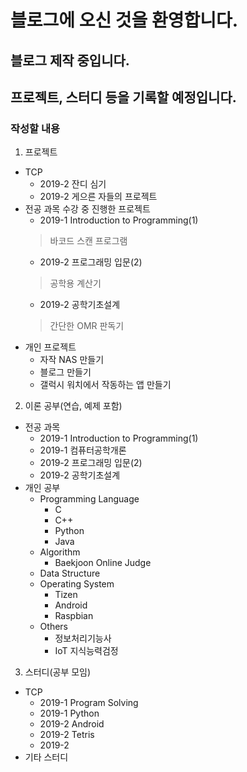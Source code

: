 ﻿---
layout: default
---

# 블로그에 오신 것을 환영합니다.

## 블로그 제작 중입니다.
## 프로젝트, 스터디 등을 기록할 예정입니다.

### 작성할 내용
1. 프로젝트
  * TCP
    + 2019-2 잔디 심기
    + 2019-2 게으른 자들의 프로젝트
  * 전공 과목 수강 중 진행한 프로젝트
    + 2019-1 Introduction to Programming(1)
    > 바코드 스캔 프로그램
    + 2019-2 프로그래밍 입문(2)
    > 공학용 계산기
    + 2019-2 공학기초설계
    > 간단한 OMR 판독기
  * 개인 프로젝트
    + 자작 NAS 만들기
    + 블로그 만들기
    + 갤럭시 워치에서 작동하는 앱 만들기

2. 이론 공부(연습, 예제 포함)
  * 전공 과목
    + 2019-1 Introduction to Programming(1)
    + 2019-1 컴퓨터공학개론
    + 2019-2 프로그래밍 입문(2)
    + 2019-2 공학기초설계
  * 개인 공부
    + Programming Language
      - C
      - C++
      - Python
      - Java
    + Algorithm
      - Baekjoon Online Judge
    + Data Structure
    + Operating System
      - Tizen
      - Android
      - Raspbian
    + Others
      - 정보처리기능사
      - IoT 지식능력검정

3. 스터디(공부 모임)
  * TCP
    + 2019-1 Program Solving
    + 2019-1 Python
    + 2019-2 Android
    + 2019-2 Tetris
    + 2019-2 
  * 기타 스터디